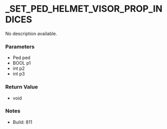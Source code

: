 # _SET_PED_HELMET_VISOR_PROP_INDICES

No description available.

### Parameters
* Ped ped
* BOOL p1
* int p2
* int p3

### Return Value
* void

### Notes
* Build: 811


